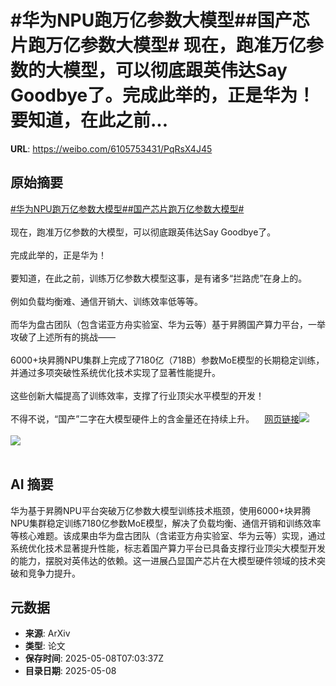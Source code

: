 # #华为NPU跑万亿参数大模型##国产芯片跑万亿参数大模型# 现在，跑准万亿参数的大模型，可以彻底跟英伟达Say Goodbye了。完成此举的，正是华为！要知道，在此之前...

**URL**: https://weibo.com/6105753431/PqRsX4J45

## 原始摘要

<a href="https://m.weibo.cn/search?containerid=231522type%3D1%26t%3D10%26q%3D%23%E5%8D%8E%E4%B8%BANPU%E8%B7%91%E4%B8%87%E4%BA%BF%E5%8F%82%E6%95%B0%E5%A4%A7%E6%A8%A1%E5%9E%8B%23&amp;extparam=%23%E5%8D%8E%E4%B8%BANPU%E8%B7%91%E4%B8%87%E4%BA%BF%E5%8F%82%E6%95%B0%E5%A4%A7%E6%A8%A1%E5%9E%8B%23" data-hide=""><span class="surl-text">#华为NPU跑万亿参数大模型#</span></a><a href="https://m.weibo.cn/search?containerid=231522type%3D1%26t%3D10%26q%3D%23%E5%9B%BD%E4%BA%A7%E8%8A%AF%E7%89%87%E8%B7%91%E4%B8%87%E4%BA%BF%E5%8F%82%E6%95%B0%E5%A4%A7%E6%A8%A1%E5%9E%8B%23&amp;extparam=%23%E5%9B%BD%E4%BA%A7%E8%8A%AF%E7%89%87%E8%B7%91%E4%B8%87%E4%BA%BF%E5%8F%82%E6%95%B0%E5%A4%A7%E6%A8%A1%E5%9E%8B%23" data-hide=""><span class="surl-text">#国产芯片跑万亿参数大模型#</span></a> <br><br>现在，跑准万亿参数的大模型，可以彻底跟英伟达Say Goodbye了。<br><br>完成此举的，正是华为！<br><br>要知道，在此之前，训练万亿参数大模型这事，是有诸多“拦路虎”在身上的。<br><br>例如负载均衡难、通信开销大、训练效率低等等。<br><br>而华为盘古团队（包含诺亚方舟实验室、华为云等）基于昇腾国产算力平台，一举攻破了上述所有的挑战——<br><br>6000+块昇腾NPU集群上完成了7180亿（718B）参数MoE模型的长期稳定训练，并通过多项突破性系统优化技术实现了显著性能提升。<br><br>这些创新大幅提高了训练效率，支撑了行业顶尖水平模型的开发！<br><br>不得不说，“国产”二字在大模型硬件上的含金量还在持续上升。<a href="https://weibo.cn/sinaurl?u=https%3A%2F%2Fmp.weixin.qq.com%2Fs%2FHGZqvEpuIEWNY7Dn-4qqpg" data-hide=""><span class="url-icon"><img style="width: 1rem;height: 1rem" src="https://h5.sinaimg.cn/upload/2015/09/25/3/timeline_card_small_web_default.png" referrerpolicy="no-referrer"></span><span class="surl-text">网页链接</span></a><img style="" src="https://tvax2.sinaimg.cn/large/006Fd7o3gy1i17xu34r3aj30u00u9x0v.jpg" referrerpolicy="no-referrer"><br><br><img style="" src="https://tvax4.sinaimg.cn/large/006Fd7o3gy1i17xugum3uj31ow0zktiz.jpg" referrerpolicy="no-referrer"><br><br>

## AI 摘要

华为基于昇腾NPU平台突破万亿参数大模型训练技术瓶颈，使用6000+块昇腾NPU集群稳定训练7180亿参数MoE模型，解决了负载均衡、通信开销和训练效率等核心难题。该成果由华为盘古团队（含诺亚方舟实验室、华为云等）实现，通过系统优化技术显著提升性能，标志着国产算力平台已具备支撑行业顶尖大模型开发的能力，摆脱对英伟达的依赖。这一进展凸显国产芯片在大模型硬件领域的技术突破和竞争力提升。

## 元数据

- **来源**: ArXiv
- **类型**: 论文
- **保存时间**: 2025-05-08T07:03:37Z
- **目录日期**: 2025-05-08
